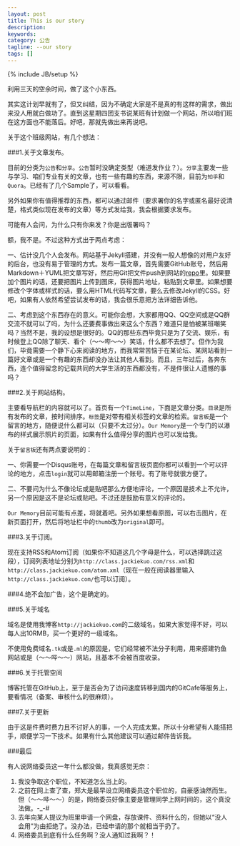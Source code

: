 ```yaml
---
layout: post
title: This is our story
description: 
keywords: 
category: 公告
tagline: --our story
tags: []
---
```

{% include JB/setup %}

利用三天的空余时间，做了这个小东西。

其实这计划早就有了，但又纠结，因为不确定大家是不是真的有这样的需求，做出来没人用就白做功了。直到这星期四团支书说某班有计划做一个网站，所以咱们班在这方面也不能落后。好吧，那就先做出来再说吧。

关于这个班级网站，有几个想法：

###1.关于文章发布。

目前的分类为`公告`和`分享`。`公告`暂时没确定类型（难道发作业？）。`分享`主要发一些与学习、咱们专业有关的文章，也有一些有趣的东西，来源不限，目前为`知乎`和`Quora`。已经有了几个Sample了，可以看看。

另外如果你有值得推荐的东西，都可以通过邮件（要求署你的名字或匿名最好说清楚，格式类似现在发布的文章）等方式发给我，我会根据要求发布。

可能有人会问，为什么只有你来发？你是出版署吗？

额，我不是。不过这种方式出于两点考虑：

一、估计没几个人会发布。网站基于Jekyll搭建，并没有一般人想像的对用户友好的后台，也没有易于管理的方式。发布一篇文章，首先需要GitHub账号，然后用Markdown＋YUML把文章写好，然后用Git把文件push到网站的[repo](https://github.com/ZZUCS201301/ZZUCS201301.github.io)里。如果要加个图片的话，还要把图片上传到图床，获得图片地址，粘贴到文章里。如果想要修改个字体或样式的话，要么用HTML代码写文章，要么去修改Jekyll的CSS。好吧，如果有人依然希望尝试发布的话，我会很乐意把方法详细告诉他。

二、考虑到这个东西存在的意义。可能你会想，大家都用QQ、QQ空间或是QQ群交流不就可以了吗，为什么还要费事做出来这么个东西？难道只是怕被某班嘲笑吗？当然不是，我的设想是很好的。QQ的那些东西毕竟只是为了交流、娱乐，有时候登上QQ除了聊天、看个（～～哔～～）笑话，什么都不去想了。但作为我们，毕竟需要一个静下心来阅读的地方，而我常常苦恼于在某论坛、某网站看到一篇好文章或是一个有趣的东西却没办法让其他人看到。而且，三年过后，各奔东西，连个值得留念的记载共同的大学生活的东西都没有，不是件很让人遗憾的事吗？

###2.关于网站结构。

主要看导航栏的内容就可以了。首页有一个`TimeLine`，下面是文章分类。`目录`是所有发布的文章，按时间排序。`标签`是对带有相关标签的文章的检索。`留言板`是一个留言的地方，随便说什么都可以（只要不太过分）。`Our Memory`是一个专门的以瀑布的样式展示照片的页面，如果有什么值得分享的图片也可以发给我。

关于`留言板`还有两点要说明的：

一、你需要一个Disqus账号，在每篇文章和留言板页面你都可以看到一个可以评论的地方，点击`login`就可以用邮箱注册一个账号。有了账号就很方便了。

二、不要问为什么不像论坛或是贴吧那么方便地评论，一个原因是技术上不允许，另一个原因是这不是论坛或贴吧。不过还是鼓励有意义的评论的。

`Our Memory`目前可能有点差，将就着吧。另外如果想看原图，可以右击图片，在新页面打开，然后将地址栏中的`thumb`改为`original`即可。

###3.关于订阅。

现在支持RSS和Atom订阅（如果你不知道这几个字母是什么，可以选择跳过这段），订阅列表地址分别为`http://class.jackiekuo.com/rss.xml`和`http://class.jackiekuo.com/atom.xml`（现在一般在阅读器里输入`http://class.jackiekuo.com/`也可以订阅）。

###4.绝不会加广告，这个是确定的。

###5.关于域名

域名是使用我博客`http://jackiekuo.com`的二级域名。如果大家觉得不好，可以每人出10RMB，买一个更好的一级域名。

不使用免费域名`.tk`或是`.ml`的原因是，它们经常被不法分子利用，用来搭建钓鱼网站或是（～～哔～～）网站，且基本不会被百度收录。

###6.关于托管空间

博客托管在GitHub上，至于是否会为了访问速度转移到国内的GitCafe等服务上，要看情况（备案、审核什么的很麻烦）。

###7.关于更新

由于这是件费时费力且不讨好人的事，一个人完成太累。所以十分希望有人能搭把手，顺便学习一下技术。如果有什么其他建议可以通过邮件告诉我。

###最后

有人说网络委员这一年什么都没做，我真感觉无奈：

1. 我没争取这个职位，不知道怎么当上的。
2. 之前在网上查了查，郑大是最早设立网络委员这个职位的，自豪感油然而生。但（～～哔～～）的是，网络委员好像主要是管理同学上网时间的，这个真没法做。-_-#
3. 去年向某人提议为班里申请一个网盘，存放课件、资料什么的，但她以“没人会用”为由拒绝了。没办法，已经申请的那个就相当于扔了。
4. 网络委员到底有什么任务啊？没人通知过我啊？！